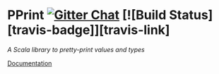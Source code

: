PPrint [![Gitter Chat][gitter-badge]][gitter-link] [![Build Status][travis-badge]][travis-link]
===============================================================================================

[gitter-badge]: https://badges.gitter.im/Join%20Chat.svg
[gitter-link]: https://gitter.im/lihaoyi/PPrint?utm_source=badge&utm_medium=badge&utm_campaign=pr-badge&utm_content=badge

*A Scala library to pretty-print values and types*

[Documentation](https://lihaoyi.github.io/PPrint/)
